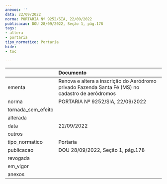 ```yaml
---
anexos: ''
data: 22/09/2022
norma: PORTARIA Nº 9252/SIA, 22/09/2022
publicacao: DOU 28/09/2022, Seção 1, pág.178
tags:
- altera
- portaria
tipo_normatico: Portaria
hide: 
- toc 
 
---
```


|                    | Documento                                                                                        |
|:-------------------|:-------------------------------------------------------------------------------------------------|
| ementa             | Renova e altera a inscrição do Aeródromo privado Fazenda Santa Fé (MS) no cadastro de aeródromos |
| norma              | PORTARIA Nº 9252/SIA, 22/09/2022                                                                 |
| tornada_sem_efeito |                                                                                                  |
| alterada           |                                                                                                  |
| data               | 22/09/2022                                                                                       |
| outros             |                                                                                                  |
| tipo_normatico     | Portaria                                                                                         |
| publicacao         | DOU 28/09/2022, Seção 1, pág.178                                                                 |
| revogada           |                                                                                                  |
| em_vigor           |                                                                                                  |
| anexos             |                                                                                                  |